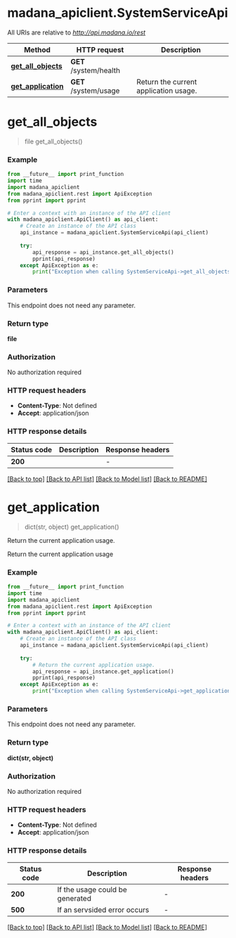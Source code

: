 # madana_apiclient.SystemServiceApi

All URIs are relative to *http://api.madana.io/rest*

Method | HTTP request | Description
------------- | ------------- | -------------
[**get_all_objects**](SystemServiceApi.md#get_all_objects) | **GET** /system/health | 
[**get_application**](SystemServiceApi.md#get_application) | **GET** /system/usage | Return the current application usage.


# **get_all_objects**
> file get_all_objects()



### Example

```python
from __future__ import print_function
import time
import madana_apiclient
from madana_apiclient.rest import ApiException
from pprint import pprint

# Enter a context with an instance of the API client
with madana_apiclient.ApiClient() as api_client:
    # Create an instance of the API class
    api_instance = madana_apiclient.SystemServiceApi(api_client)
    
    try:
        api_response = api_instance.get_all_objects()
        pprint(api_response)
    except ApiException as e:
        print("Exception when calling SystemServiceApi->get_all_objects: %s\n" % e)
```

### Parameters
This endpoint does not need any parameter.

### Return type

**file**

### Authorization

No authorization required

### HTTP request headers

 - **Content-Type**: Not defined
 - **Accept**: application/json

### HTTP response details
| Status code | Description | Response headers |
|-------------|-------------|------------------|
**200** |  |  -  |

[[Back to top]](#) [[Back to API list]](../README.md#documentation-for-api-endpoints) [[Back to Model list]](../README.md#documentation-for-models) [[Back to README]](../README.md)

# **get_application**
> dict(str, object) get_application()

Return the current application usage.

Return the current application usage

### Example

```python
from __future__ import print_function
import time
import madana_apiclient
from madana_apiclient.rest import ApiException
from pprint import pprint

# Enter a context with an instance of the API client
with madana_apiclient.ApiClient() as api_client:
    # Create an instance of the API class
    api_instance = madana_apiclient.SystemServiceApi(api_client)
    
    try:
        # Return the current application usage.
        api_response = api_instance.get_application()
        pprint(api_response)
    except ApiException as e:
        print("Exception when calling SystemServiceApi->get_application: %s\n" % e)
```

### Parameters
This endpoint does not need any parameter.

### Return type

**dict(str, object)**

### Authorization

No authorization required

### HTTP request headers

 - **Content-Type**: Not defined
 - **Accept**: application/json

### HTTP response details
| Status code | Description | Response headers |
|-------------|-------------|------------------|
**200** | If the usage could be generated |  -  |
**500** | If an servsided error occurs |  -  |

[[Back to top]](#) [[Back to API list]](../README.md#documentation-for-api-endpoints) [[Back to Model list]](../README.md#documentation-for-models) [[Back to README]](../README.md)

